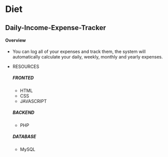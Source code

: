 # Diet

## Daily-Income-Expense-Tracker

#### Overview
  - You can log all of your expenses and track them, the system will automatically calculate your daily, weekly, monthly and yearly expenses.

* RESOURCES


  ##### FRONTED
  - HTML
  - CSS
  - JAVASCRIPT
  
  ##### BACKEND
  - PHP

  ##### DATABASE
  - MySQL

  

